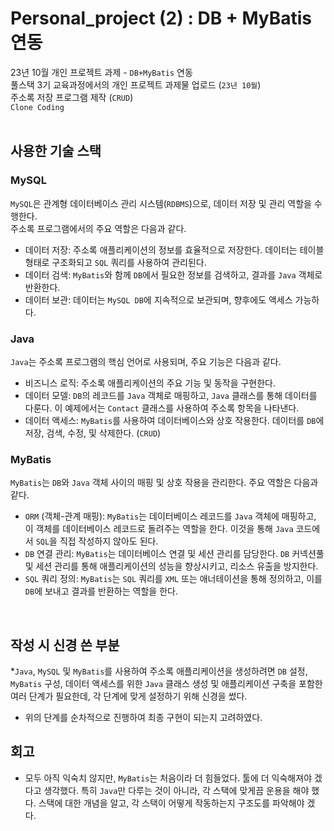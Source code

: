 # Personal_project (2) : DB + MyBatis 연동

23년 10월 개인 프로젝트 과제 - `DB+MyBatis` 연동<br>
풀스택 3기 교육과정에서의 개인 프로젝트 과제물 업로드 (`23년 10월`)<br>
주소록 저장 프로그램 제작 (`CRUD`)<br>
`Clone Coding`
<BR><BR>

## 사용한 기술 스택 

### MySQL
`MySQL`은 관계형 데이터베이스 관리 시스템(`RDBMS`)으로, 데이터 저장 및 관리 역할을 수행한다. <br>주소록 프로그램에서의 주요 역할은 다음과 같다.
* 데이터 저장: 주소록 애플리케이션의 정보를 효율적으로 저장한다. 데이터는 테이블 형태로 구조화되고 `SQL` 쿼리를 사용하여 관리된다.
* 데이터 검색: `MyBatis`와 함께 `DB`에서 필요한 정보를 검색하고, 결과를 `Java` 객체로 반환한다.
* 데이터 보관: 데이터는 `MySQL DB`에 지속적으로 보관되며, 향후에도 액세스 가능하다.

### Java
`Java`는 주소록 프로그램의 핵심 언어로 사용되며, 주요 기능은 다음과 같다.
* 비즈니스 로직: 주소록 애플리케이션의 주요 기능 및 동작을 구현한다.
* 데이터 모델: `DB`의 레코드를 `Java` 객체로 매핑하고, `Java` 클래스를 통해 데이터를 다룬다. 이 예제에서는 `Contact` 클래스를 사용하여 주소록 항목을 나타낸다.
* 데이터 액세스: `MyBatis`를 사용하여 데이터베이스와 상호 작용한다. 데이터를 `DB`에 저장, 검색, 수정, 및 삭제한다. (`CRUD`)

### MyBatis
`MyBatis`는 `DB`와 `Java` 객체 사이의 매핑 및 상호 작용을 관리한다. 주요 역할은 다음과 같다.
* `ORM` (객체-관계 매핑): `MyBatis`는 데이터베이스 레코드를 `Java` 객체에 매핑하고, 이 객체를 데이터베이스 레코드로 돌려주는 역할을 한다. 이것을 통해 `Java` 코드에서 `SQL`을 직접 작성하지 않아도 된다.
* `DB` 연결 관리: `MyBatis`는 데이터베이스 연결 및 세션 관리를 담당한다. `DB` 커넥션풀 및 세션 관리를 통해 애플리케이션의 성능을 향상시키고, 리소스 유출을 방지한다.
* `SQL` 쿼리 정의: `MyBatis`는 `SQL` 쿼리를 `XML` 또는 애너테이션을 통해 정의하고, 이를 `DB`에 보내고 결과를 반환하는 역할을 한다.
<br>

  
## 작성 시 신경 쓴 부분
*`Java`, `MySQL` 및 `MyBatis`를 사용하여 주소록 애플리케이션을 생성하려면 `DB` 설정, `MyBatis` 구성, 데이터 액세스를 위한 `Java` 클래스 생성 및 애플리케이션 구축을 포함한 여러 단계가 필요한데, 각 단계에 맞게 설정하기 위해 신경을 썼다.
* 위의 단계를 순차적으로 진행하여 최종 구현이 되는지 고려하였다.


## 회고
* 모두 아직 익숙치 않지만, `MyBatis`는 처음이라 더 힘들었다. 툴에 더 익숙해져야 겠다고 생각했다. 특히 `Java`만 다루는 것이 아니라, 각 스택에 맞게끔 운용을 해야 했다. 스택에 대한 개념을 알고, 각 스택이 어떻게 작동하는지 구조도를 파악해야 겠다.






